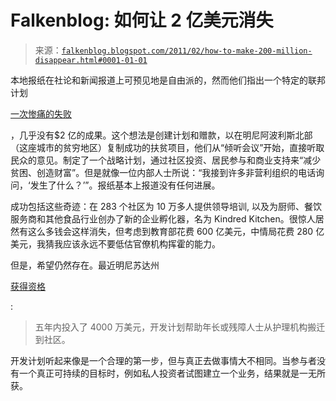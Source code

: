 <!--yml

类别：未分类

日期：2024 年 05 月 12 日 21:07:19

-->

# Falkenblog: 如何让 2 亿美元消失

> 来源：[`falkenblog.blogspot.com/2011/02/how-to-make-200-million-disappear.html#0001-01-01`](http://falkenblog.blogspot.com/2011/02/how-to-make-200-million-disappear.html#0001-01-01)

本地报纸在社论和新闻报道上可预见地是自由派的，然而他们指出一个特定的联邦计划

[一次惨痛的失败](http://www.startribune.com/local/116088579.html?page=1&c=y)

，几乎没有$2 亿的成果。这个想法是创建计划和赠款，以在明尼阿波利斯北部（这座城市的贫穷地区）复制成功的扶贫项目，他们从“倾听会议”开始，直接听取民众的意见。制定了一个战略计划，通过社区投资、居民参与和商业支持来“减少贫困、创造财富”。但是就像一位内部人士所说：“我接到许多非营利组织的电话询问，‘发生了什么？’”。报纸基本上报道没有任何进展。

成功包括这些奇迹：在 283 个社区为 10 万多人提供领导培训, 以及为厨师、餐饮服务商和其他食品行业创办了新的企业孵化器，名为 Kindred Kitchen。很惊人居然有这么多钱会这样消失，但考虑到教育部花费 600 亿美元，中情局花费 280 亿美元，我猜我应该永远不要低估官僚机构挥霍的能力。

但是，希望仍然存在。最近明尼苏达州

[获得资格](http://www.startribune.com/politics/local/116706409.html)

:

> 五年内投入了 4000 万美元，开发计划帮助年长或残障人士从护理机构搬迁到社区。

开发计划听起来像是一个合理的第一步，但与真正去做事情大不相同。当参与者没有一个真正可持续的目标时，例如私人投资者试图建立一个业务，结果就是一无所获。
